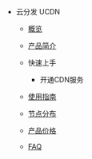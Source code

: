 * 云分发 UCDN
    * [概览](cdn/ucdn/overview)
    
    * [产品简介](cdn/ucdn/intro)
    
    * 快速上手
    
      * 开通CDN服务
    
    * [使用指南](cdn/ucdn/guide)
    
    * [节点分布](cdn/ucdn/node)
    
    * [产品价格](cdn/ucdn/charge)
    
    * [FAQ](cdn/ucdn/faq)
    
      


​    
​        
